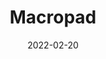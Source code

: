 ---
layout: project
category: "personal"
title: "Macropad"
date: 2022-02-20
image: "macropad.png"
description: "An investigation into the customization potential of input devices and their core functionality."
repo: ""
---